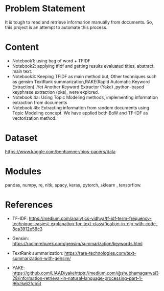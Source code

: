 # Problem Statement

It is tough to read and retrieve informarion manually from documents. So, this project is an attempt to automate this process.

# Content

- Notebook1: using bag of word + TFIDF
- Notebook2: applying tfidf and getting results evaluated titles, abstract, main text.
- Notebook3: Keeping TFIDF as main method but, Other techniques such as gensim TextRank summarization,RAKE(Rapid Automatic Keyword Extraction) ,Yet Another Keyword Extractor (Yake) ,python-based keyphrase extraction (pke), were explored.
- Notebook 4a: Using Topic Modeling methods, implementing information extraction from documents
- Notebook 4b: Extracting information from random documents using Topic Modeling concept. We have applied both BoW and TF-IDF as vectorization method.

# Dataset

 https://www.kaggle.com/benhamner/nips-papers/data

# Modules

pandas, numpy, re, nltk, spacy, keras, pytorch, sklearn , tensorflow.

# References

- TF-IDF: https://medium.com/analytics-vidhya/tf-idf-term-frequency-technique-easiest-explanation-for-text-classification-in-nlp-with-code-8ca3912e58c3

- Gensim: https://radimrehurek.com/gensim/summarization/keywords.html

- TextRank summarization: https://rare-technologies.com/text-summarization-with-gensim/

- YAKE: https://github.com/LIAAD/yakehttps://medium.com/@shubhamagarwal328/information-retrieval-in-natural-language-processing-part-1-96c9a62fdb5f

